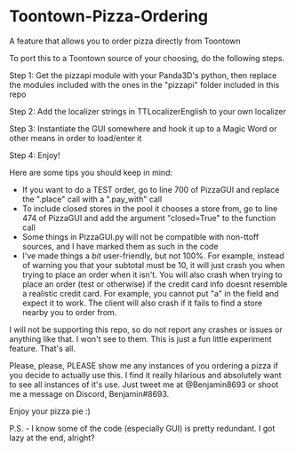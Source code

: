 # Toontown-Pizza-Ordering
A feature that allows you to order pizza directly from Toontown

To port this to a Toontown source of your choosing, do the following steps.

Step 1: Get the pizzapi module with your Panda3D's python, then replace the modules included with the ones in the "pizzapi" folder included in this repo

Step 2: Add the localizer strings in TTLocalizerEnglish to your own localizer

Step 3: Instantiate the GUI somewhere and hook it up to a Magic Word or other means in order to load/enter it

Step 4: Enjoy!

Here are some tips you should keep in mind:

 - If you want to do a TEST order, go to line 700 of PizzaGUI and replace the ".place" call with a ".pay_with" call
 - To include closed stores in the pool it chooses a store from, go to line 474 of PizzaGUI and add the argument "closed=True" to the function call
 - Some things in PizzaGUI.py will not be compatible with non-ttoff sources, and I have marked them as such in the code
 - I've made things a *bit* user-friendly, but not 100%. For example, instead of warning you that your subtotal must be 10, it will just crash you when trying to place an order when it isn't. You will also crash when trying to place an order (test or otherwise) if the credit card info doesnt resemble a realistic credit card. For example, you cannot put "a" in the field and expect it to work. The client will also crash if it fails to find a store nearby you to order from.

I will not be supporting this repo, so do not report any crashes or issues or anything like that. I won't see to them. This is just a fun little experiment feature. That's all.

Please, please, PLEASE show me any instances of you ordering a pizza if you decide to actually use this. I find it really hilarious and absolutely want to see all instances of it's use. Just tweet me at @Benjamin8693 or shoot me a message on Discord, Benjamin#8693.

Enjoy your pizza pie :)

P.S. - I know some of the code (especially GUI) is pretty redundant. I got lazy at the end, alright?
